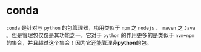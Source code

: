 # conda

`conda` 是针对与 `python` 的包管理器，功用类似于 `npm` 之 `nodejs` 、 `maven` 之 `Java` 。但是管理包仅仅是其功能之一，它对于 `python` 的作用更多的是类似于 `nvm+npm` 的集合，并且超过这个集合！因为它还能管理**非python**的包。
